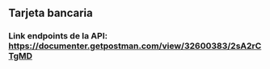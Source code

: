 ## Tarjeta bancaria
### Link endpoints de la API: https://documenter.getpostman.com/view/32600383/2sA2rCTgMD

